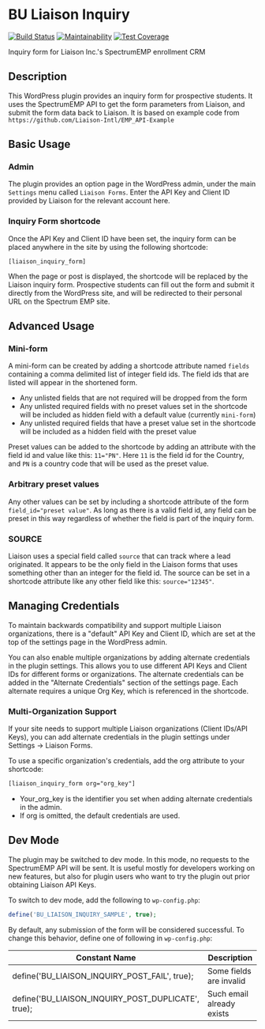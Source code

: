 # BU Liaison Inquiry
[![Build Status](https://travis-ci.org/bu-ist/bu-liaison-inquiry.svg?branch=develop)](https://travis-ci.org/bu-ist/bu-liaison-inquiry)
[![Maintainability](https://api.codeclimate.com/v1/badges/11de6480ba45af88d7e1/maintainability)](https://codeclimate.com/github/bu-ist/bu-liaison-inquiry/maintainability)
[![Test Coverage](https://api.codeclimate.com/v1/badges/11de6480ba45af88d7e1/test_coverage)](https://codeclimate.com/github/bu-ist/bu-liaison-inquiry/test_coverage)

Inquiry form for Liaison Inc.'s SpectrumEMP enrollment CRM
## Description
This WordPress plugin provides an inquiry form for prospective students.  It uses the SpectrumEMP API to get the form parameters from Liaison, and submit the form data back to Liaison. It is based on example code from `https://github.com/Liaison-Intl/EMP_API-Example`
## Basic Usage
### Admin
The plugin provides an option page in the WordPress admin, under the main `Settings` menu called `Liaison Forms`.  Enter the API Key and Client ID provided by Liaison for the relevant account here.
### Inquiry Form shortcode
Once the API Key and Client ID have been set, the inquiry form can be placed anywhere in the site by using the following shortcode:

`[liaison_inquiry_form]`

When the page or post is displayed, the shortcode will be replaced by the Liaison inquiry form.  Prospective students can fill out the form and submit it directly from the WordPress site, and will be redirected to their personal URL on the Spectrum EMP site.
## Advanced Usage
### Mini-form

A mini-form can be created by adding a shortcode attribute named `fields` containing a comma delimited list of integer field ids.  The field ids that are listed will appear in the shortened form.  

* Any unlisted fields that are not required will be dropped from the form
* Any unlisted required fields with no preset values set in the shortcode will be included as hidden field with a default value (currently `mini-form`)
* Any unlisted required fields that have a preset value set in the shortcode will be included as a hidden field with the preset value

Preset values can be added to the shortcode by adding an attribute with the field id and value like this: `11="PN"`.  Here `11` is the field id for the Country, and `PN` is a country code that will be used as the preset value.

### Arbitrary preset values
Any other values can be set by including a shortcode attribute of the form `field_id="preset value"`.  As long as there is a valid field id, any field can be preset in this way regardless of whether the field is part of the inquiry form.

### SOURCE
Liaison uses a special field called `source` that can track where a lead originated.  It appears to be the only field in the Liaison forms that uses something other than an integer for the field id.  The source can be set in a shortcode attribute like any other field like this: `source="12345"`.

## Managing Credentials

To maintain backwards compatibility and support multiple Liaison organizations, there is a "default" API Key and Client ID, which are set at the top of the settings page in the WordPress admin.

You can also enable multiple organizations by adding alternate credentials in the plugin settings. This allows you to use different API Keys and Client IDs for different forms or organizations. The alternate credentials can be added in the "Alternate Credentials" section of the settings page. Each alternate requires a unique Org Key, which is referenced in the shortcode.

### Multi-Organization Support

If your site needs to support multiple Liaison organizations (Client IDs/API Keys), you can add alternate credentials in the plugin settings under Settings → Liaison Forms.

To use a specific organization's credentials, add the org attribute to your shortcode:
```html
[liaison_inquiry_form org="org_key"]
```

- Your_org_key is the identifier you set when adding alternate credentials in the admin.
- If org is omitted, the default credentials are used.

## Dev Mode

The plugin may be switched to dev mode. In this mode, no requests to the SpectrumEMP API will be sent. It is useful mostly for developers working on new features, but also for plugin users who want to try the plugin out prior obtaining Liaison API Keys.

To switch to dev mode, add the following to `wp-config.php`:

```php
define('BU_LIAISON_INQUIRY_SAMPLE', true);
```

By default, any submission of the form will be considered successful. To change this behavior, define one of following in `wp-config.php`:

| Constant Name                                      | Description               |
|----------------------------------------------------|---------------------------|
| define('BU_LIAISON_INQUIRY_POST_FAIL', true);      | Some fields are invalid   |
| define('BU_LIAISON_INQUIRY_POST_DUPLICATE', true); | Such email already exists |
